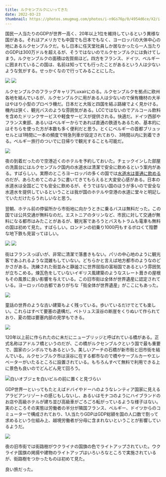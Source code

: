 ```yaml
---
title: ルクセンブルクにいってきた
date: 2022-03-23
thumbnail: https://photos.smugmug.com/photos/i-n9Gs76p/0/4954d6ce/X2/i-n9Gs76p-X2.jpg
---
```


国民一人当たりのGDPが世界一高く、20年以上1位を維持しているという異様な国がある。それはアメリカでも中国でも日本でもなく、ヨーロッパの大体中心の地にあるルクセンブルクだ。もし日本に任天堂社員しか居なかったら一人当たりのGDPは300万ドルを超えるが、そうではないのでルクセンブルクには負けてしまう。ルクセンブルクの面積は佐賀県ほど。四方をフランス、ドイツ、ベルギーに囲まれているこの国は、名前は知ってても行ったことがあるという人は少ないような気がする。せっかくなので行ってみることにした。

![](https://photos.smugmug.com/photos/i-n9tgZ86/0/422d3b22/X2/i-n9tgZ86-X2.jpg)
![](https://photos.smugmug.com/photos/i-T5KjmVh/0/d4402465/X2/i-T5KjmVh-X2.jpg)

ルクセンブルクのフラッグキャリアLuxairにのる。ルクセンブルクを拠点に欧州各地を結んでいるが、ルクセンブルクに用がある人は少ないので保有機材の大半はやはり小型のプロペラ機だ。日本だと大阪と四国を結ぶ路線でよく見かける。機内は狭く、観光バスのような雰囲気がある。LCCではないのでアルコール飲料を含めたドリンクサービスや軽食サービスが提供される。快適だ。ドイツ西部やフランス東部、あるいはベルギーからであれば直通の鉄道もあるため、基本的にはそちらを使った方が本数も多く便利だと思う。とくにベルギーの首都ブリュッセルとは1時間に一本の頻度で特急列車が設定されており、3時間以内に到着できる。ベルギー旅行のついでに日帰りで観光することも可能だ。

![](https://photos.smugmug.com/photos/i-x4bKz4m/0/10f55e6e/X2/i-x4bKz4m-X2.jpg)

夜の到着だったので空港近くのホテルを予約しておいた。チェックインした部屋の洗面台にはルクセンブルク国内の水道水は清潔で安全に飲めるという案内がある。すばらしい。実際のところヨーロッパの多くの国では[水道水は普通に飲める](https://www.iswatersafetodrink.in/map)のだが、あらためてこのように書いてきてもらえると大変安心感がある。日本の水道水は全国どこでも安全に飲めるが、そうではない国のほうが多いので安全な水道水を提供しているということは我が国のホテルや空港の水道に堂々と明記していただけたらうれしいなと思う。

翌朝、ホテル前の停留所から市街地に向かうときに乗るバスは無料だった。この国では公共交通が無料なのだ。エストニアのタリンなど、市民に対して交通が無料になる都市はみたことがあるが、観光客であろうとバスもトラムも電車も無料の国は初めて見た。すばらしい。ロンドンの初乗り1000円もするボロくて陰鬱な地下鉄も見習ってほしい。

![](https://photos.smugmug.com/photos/i-gDsQzx5/0/ed9e1d6a/X2/i-gDsQzx5-X2.jpg)
![](https://photos.smugmug.com/photos/i-Zj2ZhpV/0/0d82864c/X2/i-Zj2ZhpV-X2.jpg)

街はフランスっぽいが、非常に清潔で落書きもない。パリの中心地のように観光客であふれるような混雑もしていない。どちらかと言えば地方都市のようなのどかさがある。洗練された街並みと静謐さに世界屈指の富裕国であるという雰囲気が立ちこめる。煉瓦色をしていないイギリス風建築のようなスレート葺きの屋根もその風景に良い影響を与えている。この旧市街は全体が世界遺産に認定されている。ヨーロッパの古都でありがちな「街全体が世界遺産」がここにもあった。

![](https://photos.smugmug.com/photos/i-2qpTDt6/0/ce3a5e3b/X2/i-2qpTDt6-X2.jpg)

童話の世界のような古い建築もよく残っている。歩いているだけでとても楽しい。これらはすべて要塞の遺構だ。ペトリュス渓谷の断崖をくりぬいて作られており、夏の間は要塞内部の見学もできる。

![](https://photos.smugmug.com/photos/i-73gLFxL/0/ea45d63b/X2/i-73gLFxL-X2.jpg)

120年以上前に作られたのに未だにニューブリッジと呼ばれている橋がある。正式名称はアドルフ橋というのだが、この橋がルクセンブルクという国で最も重要で、国家のシンボルでもあるという。美しいアーチの石橋が新市街と旧市街を結んでいる。ルクセンブルク市は渓谷に在する都市なので橋やケーブルカーやエレベーターがいたるところに設置されている。もちろんすべて無料で利用できる上に景色も良いのでどんどん見て回ろう。

![白いオブジェを白いビルの前に置くと見づらい](https://photos.smugmug.com/photos/i-n9Gs76p/0/4954d6ce/X2/i-n9Gs76p-X2.jpg)

GDP世界一といってもたとえばドバイやドーハのようなレンティア国家に見えるアラビアンリゾートの感じもしないし、あるいはモナコのようにハイブランドのお店や高級ホテルが建ち並び高級車がごろごろ転がっているような様子はない。実のところその実態は労働者の半分が隣国フランス、ベルギー、ドイツからのコミューターで構成されており、1人当たりGDPはGDP総額を国の人口数で割って求めるという仕組み上、越境労働者が分母に含まれないということが影響しているようだ。

![](https://photos.smugmug.com/photos/i-W5vJQ56/0/603b9017/X2/i-W5vJQ56-X2.jpg)

夜の旧市街では街路樹がウクライナの国旗の色でライトアップされていた。ウクライナ国旗の掲揚や建物のライトアップはいろいろなところで実施されているが、街路樹をつかったものは初めて見た。

良い旅だった。
